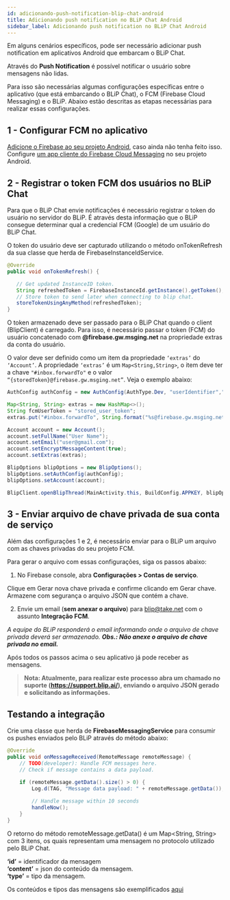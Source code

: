 ```yaml
---
id: adicionando-push-notification-blip-chat-android
title: Adicionando push notification no BLiP Chat Android
sidebar_label: Adicionando push notification no BLiP Chat Android
---
```


Em alguns cenários específicos, pode ser necessário adicionar push notification em aplicativos Android que embarcam o BLiP Chat.

Através do **Push Notification** é possível notificar o usuário sobre mensagens não lidas.

Para isso são necessárias algumas configurações específicas entre o aplicativo (que está embarcando o BLiP Chat), o FCM (Firebase Cloud Messaging) e o BLiP. Abaixo estão descritas as etapas necessárias para realizar essas configurações.

## 1 - Configurar FCM no aplicativo

[Adicione o Firebase ao seu projeto Android](https://firebase.google.com/docs/android/setup?hl=pt-br), caso ainda não tenha feito isso.  
Configure [um app cliente do Firebase Cloud Messaging](https://firebase.google.com/docs/cloud-messaging/android/client?hl=pt-br) no seu projeto Android.

## 2 - Registrar o token FCM dos usuários no BLiP Chat

Para que o BLiP Chat envie notificações é necessário registrar o token do usuário no servidor do BLiP. É através desta informação que o BLiP consegue determinar qual a credencial FCM (Google) de um usuário do BLiP Chat.

O token do usuário deve ser capturado utilizando o método onTokenRefresh da sua classe que herda de FirebaseInstanceIdService.

```java
@Override
public void onTokenRefresh() { 

   // Get updated InstanceID token.
   String refreshedToken = FirebaseInstanceId.getInstance().getToken();
   // Store token to send later when connecting to blip chat.
   storeTokenUsingAnyMethod(refreshedToken);
}
```

O token armazenado deve ser passado para o BLiP Chat quando o client (BlipClient) é carregado. Para isso, é necessário passar o token (FCM) do usuário concatenado com **@firebase<span>.</span>gw<span>.</span>msging<span>.</span>net** na propriedade extras da conta do usuário.

O valor deve ser definido como um item da propriedade `‘extras’` do `‘Account’`. A propriedade `‘extras’` é um `Map<String,String>`, o item deve ter a chave `"#inbox.forwardTo"` e o valor `“{storedToken}@firebase.gw.msging.net”`. Veja o exemplo abaixo:

```java
AuthConfig authConfig = new AuthConfig(AuthType.Dev, "userIdentifier","userPassword");

Map<String, String> extras = new HashMap<>();
String fcmUserToken = "stored_user_token";
extras.put("#inbox.forwardTo", String.format("%s@firebase.gw.msging.net", fcmUserToken));

Account account = new Account();
account.setFullName("User Name");
account.setEmail("user@gmail.com");
account.setEncryptMessageContent(true);
account.setExtras(extras);

BlipOptions blipOptions = new BlipOptions();
blipOptions.setAuthConfig(authConfig);
blipOptions.setAccount(account);

BlipClient.openBlipThread(MainActivity.this, BuildConfig.APPKEY, blipOptions);
```

## 3 - Enviar arquivo de chave privada de sua conta de serviço

Além das configurações 1 e 2, é necessário enviar para o BLiP um arquivo com as chaves privadas do seu projeto FCM.

Para gerar o arquivo com essas configurações, siga os passos abaixo:

1. No Firebase console, abra **Configurações > Contas de serviço**.

Clique em Gerar nova chave privada e confirme clicando em Gerar chave.
Armazene com segurança o arquivo JSON que contém a chave.

2. Envie um email (**sem anexar o arquivo**) para blip@take.net com o assunto **Integração FCM**.

*A equipe do BLiP responderá o email informando onde o arquivo de chave privada deverá ser armazenado. **Obs.: Não anexe o arquivo de chave privada no email.***

Após todos os passos acima o seu aplicativo já pode receber as mensagens.

> **Nota: Atualmente, para realizar este processo abra um chamado no suporte (https://support.blip.ai/), enviando o arquivo JSON gerado e solicitando as informações.**

## Testando a integração

Crie uma classe que herda de **FirebaseMessagingService** para consumir os pushes enviados pelo BLiP através do método abaixo:

```java
@Override
public void onMessageReceived(RemoteMessage remoteMessage) {
    // TODO(developer): Handle FCM messages here.
    // Check if message contains a data payload.

    if (remoteMessage.getData().size() > 0) {
        Log.d(TAG, "Message data payload: " + remoteMessage.getData());
        
        // Handle message within 10 seconds
        handleNow();
    }
}
```

O retorno do método remoteMessage.getData() é um Map<String, String> com 3 itens, os quais representam uma mensagem no protocolo utilizado pelo BLiP Chat.

**‘id’** = identificador da mensagem  
**‘content’** = json do conteúdo da mensagem.  
**‘type’** = tipo da mensagem.  

Os conteúdos e tipos das mensagens são exemplificados [aqui](https://docs.blip.ai/?http#content-types)



<!-- Rating frame -->
<script type="text/javascript" src="/scripts/rating.js"></script>
